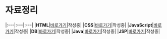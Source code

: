 # 자료정리

|:---|:---|:---|
|**HTML**|[바로가기](https://playful-chime-10a.notion.site/HTML-07aef7c95db944e5a076cb231a765213?pvs=4)|작성중|
|**CSS**|[바로가기](https://www.notion.so/CSS-3a82f015a0fb4c0db97243edfc44eb28)|작성중|
|**JavaScript**|[바로가기]()|작성중|
|**DB**|[바로가기]()|작성중|
|**Java**|[바로가기]()|작성중|
|**JSP**|[바로가기]()|작성중|
